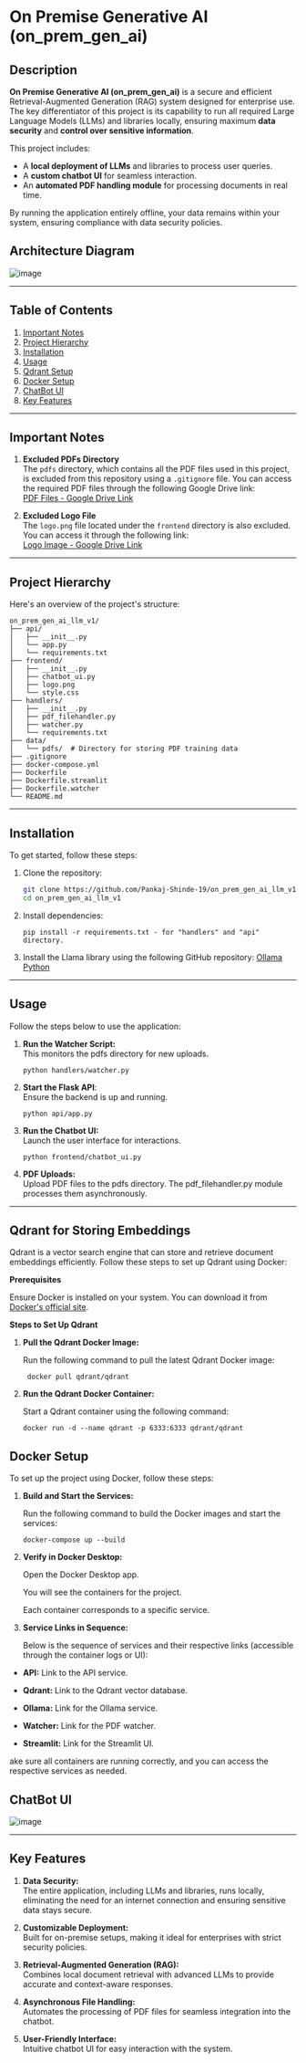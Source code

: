 

# On Premise Generative AI (on_prem_gen_ai)

## Description
**On Premise Generative AI (on_prem_gen_ai)** is a secure and efficient Retrieval-Augmented Generation (RAG) system designed for enterprise use. The key differentiator of this project is its capability to run all required Large Language Models (LLMs) and libraries locally, ensuring maximum **data security** and **control over sensitive information**.

This project includes:
- A **local deployment of LLMs** and libraries to process user queries.
- A **custom chatbot UI** for seamless interaction.
- An **automated PDF handling module** for processing documents in real time.

By running the application entirely offline, your data remains within your system, ensuring compliance with data security policies.

## Architecture Diagram
![image](https://drive.google.com/file/d/1dJ4SKq19sLzv8Q5dls5wuKjV_uyIh7HX/view)

---

## Table of Contents
1. [Important Notes](#important-notes)
2. [Project Hierarchy](#project-hierarchy)
3. [Installation](#installation)
4. [Usage](#usage)
5. [Qdrant Setup](#qdrant-for-storing-embeddings)
6. [Docker Setup](#docker-sertup)
7. [ChatBot UI](#chatbot-ui)
8. [Key Features](#key-features)

---

## Important Notes

1. **Excluded PDFs Directory**  
   The `pdfs` directory, which contains all the PDF files used in this project, is excluded from this repository using a `.gitignore` file. You can access the required PDF files through the following Google Drive link:  
   [PDF Files - Google Drive Link](https://drive.google.com/drive/folders/1VI63OL5TGYnp7d-yUSEqFoGcf3OhHZo-?usp=drive_link)

2. **Excluded Logo File**  
   The `logo.png` file located under the `frontend` directory is also excluded. You can access it through the following link:  
   [Logo Image - Google Drive Link](https://drive.google.com/drive/folders/11qbcWBCOTPk6qUNBf3q1QlJFqnD2gdiH?usp=drive_link)

---

## Project Hierarchy
Here's an overview of the project's structure:
```plaintext
on_prem_gen_ai_llm_v1/
├── api/
│   ├── __init__.py
│   └── app.py
│   └── requirements.txt
├── frontend/
│   ├── __init__.py
│   ├── chatbot_ui.py
│   ├── logo.png
│   └── style.css
├── handlers/
│   ├── __init__.py
│   ├── pdf_filehandler.py
│   ├── watcher.py
│   └── requirements.txt
├── data/
│   └── pdfs/  # Directory for storing PDF training data
├── .gitignore
├── docker-compose.yml
├── Dockerfile
├── Dockerfile.streamlit
├── Dockerfile.watcher
└── README.md

```

---

## Installation
To get started, follow these steps:

1. Clone the repository:
   ```bash
   git clone https://github.com/Pankaj-Shinde-19/on_prem_gen_ai_llm_v1.git
   cd on_prem_gen_ai_llm_v1
   ```
2. Install dependencies:
   ```plaintext
   pip install -r requirements.txt - for "handlers" and "api" directory.
   ```
3. Install the Llama library using the following GitHub repository: [Ollama Python](https://github.com/ollama/ollama-python)

---

## Usage
Follow the steps below to use the application:

1. **Run the Watcher Script:**  
   This monitors the pdfs directory for new uploads.
   ```plaintext
   python handlers/watcher.py
   ```
2. **Start the Flask API**:  
   Ensure the backend is up and running.
   ```plaintext
   python api/app.py
   ```
3. **Run the Chatbot UI:**  
   Launch the user interface for interactions.
   ```plaintext
   python frontend/chatbot_ui.py
   ```
4. **PDF Uploads:**  
   Upload PDF files to the pdfs directory. The pdf_filehandler.py module processes them asynchronously.

---
## Qdrant for Storing Embeddings
Qdrant is a vector search engine that can store and retrieve document embeddings efficiently. Follow these steps to set up Qdrant using Docker:

**Prerequisites**

Ensure Docker is installed on your system. You can download it from [Docker's official site](https://www.docker.com/).

**Steps to Set Up Qdrant**
1. **Pull the Qdrant Docker Image:**
   
   Run the following command to pull the latest Qdrant Docker image:
   ```plaintext
    docker pull qdrant/qdrant
   ```
2. **Run the Qdrant Docker Container:**
   
   Start a Qdrant container using the following command:
    ```plaintext
    docker run -d --name qdrant -p 6333:6333 qdrant/qdrant
   ```

## Docker Setup 
To set up the project using Docker, follow these steps:

1. **Build and Start the Services:**
    
    Run the following command to build the Docker images and start the services:
     ```plaintext
    docker-compose up --build
     ```
2. **Verify in Docker Desktop:**
    
    Open the Docker Desktop app.

    You will see the containers for the project.

    Each container corresponds to a specific service.
3. **Service Links in Sequence:**

    Below is the sequence of services and their respective links (accessible through the container logs or UI):

- **API:** Link to the API service.

- **Qdrant:** Link to the Qdrant vector database.

- **Ollama:** Link for the Ollama service.

- **Watcher:** Link for the PDF watcher.

- **Streamlit:** Link for the Streamlit UI.

ake sure all containers are running correctly, and you can access the respective services as needed.

## ChatBot UI
![image](https://github.com/user-attachments/assets/b553db5d-5bd1-436d-b8ed-4bf4605c1af3)

---

## Key Features

1. **Data Security:**  
   The entire application, including LLMs and libraries, runs locally, eliminating the need for an internet connection and ensuring sensitive data stays secure.

2. **Customizable Deployment:**  
   Built for on-premise setups, making it ideal for enterprises with strict security policies.

3. **Retrieval-Augmented Generation (RAG):**  
   Combines local document retrieval with advanced LLMs to provide accurate and context-aware responses.

4. **Asynchronous File Handling:**  
   Automates the processing of PDF files for seamless integration into the chatbot.

5. **User-Friendly Interface:**  
   Intuitive chatbot UI for easy interaction with the system.

